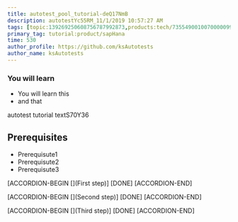 ```yaml
---
title: autotest_pool_tutorial-deQ17NmB
description: autotestYc55RM_11/1/2019 10:57:27 AM
tags: [topic:139269250608756787992873,products:tech/73554900100700000996,tutorial:experience/advanced]
primary_tag: tutorial:product/sapHana
time: 530
author_profile: https://github.com/ksAutotests
author_name: ksAutotests
---
```

### You will learn
- You will learn this
- and that

autotest tutorial textS70Y36

## Prerequisites
- Prerequisute1
- Prerequisute2
- Prerequisute3

[ACCORDION-BEGIN [](First step)]
[DONE]
[ACCORDION-END]

[ACCORDION-BEGIN [](Second step)]
[DONE]
[ACCORDION-END]

[ACCORDION-BEGIN [](Third step)]
[DONE]
[ACCORDION-END]

